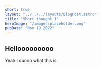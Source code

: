```yaml
---
short: true
layout: "../../../layouts/BlogPost.astro"
title: "Short thought 1"
heroImage: "/images/placeholder.png"
pubDate: "Nov 19 2022"
---
```


## Hellooooooooo

Yeah I dunno what this is